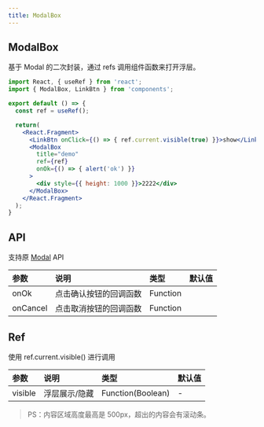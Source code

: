 ```yaml
---
title: ModalBox
---
```


## ModalBox

基于 Modal 的二次封装，通过 refs 调用组件函数来打开浮层。

```jsx
import React, { useRef } from 'react';
import { ModalBox, LinkBtn } from 'components';

export default () => {
  const ref = useRef();

  return(
    <React.Fragment>
      <LinkBtn onClick={() => { ref.current.visible(true) }}>show</LinkBtn>
      <ModalBox
        title="demo"
        ref={ref}
        onOk={() => { alert('ok') }}
      >
        <div style={{ height: 1000 }}>2222</div>
      </ModalBox>
    </React.Fragment>
  );
}
```

## API

支持原 [Modal](https://ant-design.gitee.io/components/modal-cn/) API

|参数|说明|类型|默认值|
|:--|:--|:--|:--|
|onOk|点击确认按钮的回调函数|Function||
|onCancel|点击取消按钮的回调函数|Function||

## Ref

使用 ref.current.visible() 进行调用

|参数|说明|类型|默认值|
|:--|:--|:--|:--|
|visible|浮层展示/隐藏|Function(Boolean)|-|

> PS：内容区域高度最高是 500px，超出的内容会有滚动条。
